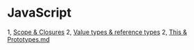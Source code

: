 # JavaScript

1, [Scope & Closures](scope-closure.md)
2, [Value types & reference types](Value-types-reference-types.md)
2, [This & Prototypes.md](this-prototypes.md)
